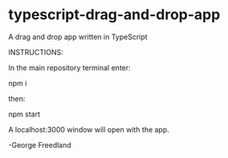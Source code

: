 # typescript-drag-and-drop-app
A drag and drop app written in TypeScript

INSTRUCTIONS:

In the main repository terminal enter:

npm i

then:

npm start

A localhost:3000 window will open with the app.

-George Freedland

